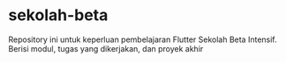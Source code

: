 # sekolah-beta
Repository ini untuk keperluan pembelajaran Flutter Sekolah Beta Intensif. Berisi modul, tugas yang dikerjakan, dan proyek akhir
